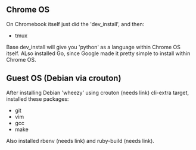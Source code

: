 Chrome OS
---------

On Chromebook itself just did the 'dev_install', and then:

-  tmux

Base dev_install will give you 'python' as a language within Chrome OS itself.  ALso
installed Go, since Google made it pretty simple to install within Chrome OS.

Guest OS (Debian via crouton)
-----------------------------

After installing Debian 'wheezy' using crouton (needs link) cli-extra target, installed these packages:

-  git
-  vim
-  gcc
-  make

Also installed rbenv (needs link) and ruby-build (needs link).



